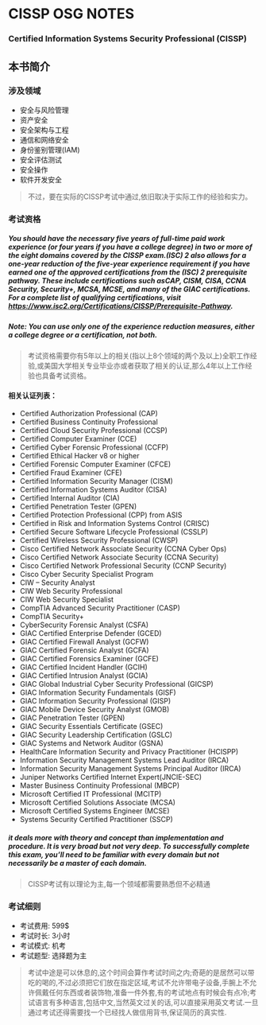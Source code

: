 # CISSP OSG NOTES

### Certified Information Systems Security Professional (CISSP)

##  本书简介

### 涉及领域
 - 安全与风险管理
 - 资产安全
 - 安全架构与工程
 - 通信和网络安全
 - 身份鉴别管理(IAM)
 - 安全评估测试
 - 安全操作
 - 软件开发安全

> 不过，要在实际的CISSP考试中通过,依旧取决于实际工作的经验和实力。

### 考试资格

#####  You should have the necessary five years of full-time paid work experience (or four years if you have a college degree) in two or more of the eight domains covered by the CISSP exam.(ISC) 2  also allows for a one-year reduction of the five-year experience requirement if you have earned one of the approved certifications from the (ISC) 2  prerequisite pathway. These include certifications such asCAP, CISM, CISA, CCNA Security, Security+, MCSA, MCSE, and many of the GIAC certifications. For a complete list of qualifying certifications, visit https://www.isc2.org/Certifications/CISSP/Prerequisite-Pathway.
##### Note: You can use only one of the experience reduction measures, either a college degree or a certification, not both.
> 考试资格需要你有5年以上的相关(指以上8个领域的两个及以上)全职工作经验,或美国大学相关专业毕业亦或者获取了相关的认证,那么4年以上工作经验也具备考试资格。

#### 相关认证列表：
-   Certified Authorization Professional (CAP)
-   Certified Business Continuity Professional
-   Certified Cloud Security Professional (CCSP)
-   Certified Computer Examiner (CCE)
-   Certified Cyber Forensic Professional (CCFP)
-   Certified Ethical Hacker v8 or higher
-   Certified Forensic Computer Examiner (CFCE)
-   Certified Fraud Examiner (CFE)
-   Certified Information Security Manager (CISM)
-   Certified Information Systems Auditor (CISA)
-   Certified Internal Auditor (CIA)
-   Certified Penetration Tester (GPEN)
-   Certified Protection Professional (CPP) from ASIS
-   Certified in Risk and Information Systems Control (CRISC)
-   Certified Secure Software Lifecycle Professional (CSSLP)
-   Certified Wireless Security Professional (CWSP)
-   Cisco Certified Network Associate Security (CCNA Cyber Ops)
-   Cisco Certified Network Associate Security (CCNA Security)
-   Cisco Certified Network Professional Security (CCNP Security)
-   Cisco Cyber Security Specialist Program
-   CIW – Security Analyst
-   CIW Web Security Professional
-   CIW Web Security Specialist
-   CompTIA Advanced Security Practitioner (CASP)
-   CompTIA Security+
-   CyberSecurity Forensic Analyst (CSFA)
-   GIAC Certified Enterprise Defender (GCED)
-   GIAC Certified Firewall Analyst (GCFW)
-   GIAC Certified Forensic Analyst (GCFA)
-   GIAC Certified Forensics Examiner (GCFE)
-   GIAC Certified Incident Handler (GCIH)
-   GIAC Certified Intrusion Analyst (GCIA)
-   GIAC Global Industrial Cyber Security Professional (GICSP)
-   GIAC Information Security Fundamentals (GISF)
-   GIAC Information Security Professional (GISP)
-   GIAC Mobile Device Security Analyst (GMOB)
-   GIAC Penetration Tester (GPEN)
-   GIAC Security Essentials Certificate (GSEC)
-   GIAC Security Leadership Certification (GSLC)
-   GIAC Systems and Network Auditor (GSNA)
-   HealthCare Information Security and Privacy Practitioner (HCISPP)
-   Information Security Management Systems Lead Auditor (IRCA)
-   Information Security Management Systems Principal Auditor (IRCA)
-   Juniper Networks Certified Internet Expert(JNCIE-SEC)
-   Master Business Continuity Professional (MBCP)
-   Microsoft Certified IT Professional (MCITP)
-   Microsoft Certified Solutions Associate (MCSA)
-   Microsoft Certified Systems Engineer (MCSE)
-   Systems Security Certified Practitioner (SSCP)

#####  it deals more with theory and concept than implementation and procedure. It is very broad but not very deep. To successfully complete this exam, you’ll need to be familiar with every domain but not necessarily be a master of each domain.
> CISSP考试有以理论为主,每一个领域都需要熟悉但不必精通

### 考试细则
	

 - 考试费用: 599$ 	
 - 考试时长: 3小时
 - 考试模式: 机考
 - 考试题型: 选择题为主

> 考试中途是可以休息的,这个时间会算作考试时间之内;奇葩的是居然可以带吃的喝的,不过必须把它们放在指定区域,考试不允许带电子设备,手腕上不允许佩戴任何东西或者装饰物,准备一件外套,有的考试地点有时候会有点冷;考试语言有多种语言,包括中文,当然英文过关的话,可以直接采用英文考试.一旦通过考试还得需要找一个已经找人做信用背书,保证简历的真实性.
